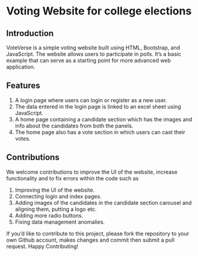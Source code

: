 # Voting Website for college elections

## Introduction

VoteVerse is a simple voting website built using HTML, Bootstrap, and
JavaScript. The website allows users to participate in polls. It’s a
basic example that can serve as a starting point for more advanced web
application.

## Features

1. A login page where users can login or register as a new user. 
2. The data entered in the login page is linked to an excel sheet using
   JavaScript.
3. A home page containing a candidate section which has the
   images and info about the candidates from both the panels.
4. The home page also has a vote section in which users can cast their votes.

## Contributions

We welcome contributions to improve the UI of the website, increase
functionality and to fix errors within the code such as

1. Improving the UI of the website.
2. Connecting login and index pages.
3. Adding images of the candidates in the candidate section carousel and aligning them, putting a logo etc.
4. Adding more radio buttons.
5. Fixing data management anomalies.


If you’d like to contribute to this project, please fork the repository to your own
Github account, makes changes and commit then submit a pull request. Happy Contributing!
